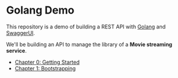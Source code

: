 # Golang Demo

This repository is a demo of building a REST API with [Golang] and [SwaggerUI].

We'll be building an API to manage the library of a **Movie streaming service**.

[Golang]: https://golang.org/
[SwaggerUI]: https://swagger.io/tools/swagger-ui/

* [Chapter 0: Getting Started](docs/00.getting-started.md)
* [Chapter 1: Bootstrapping](docs/01.bootstrapping.md)
